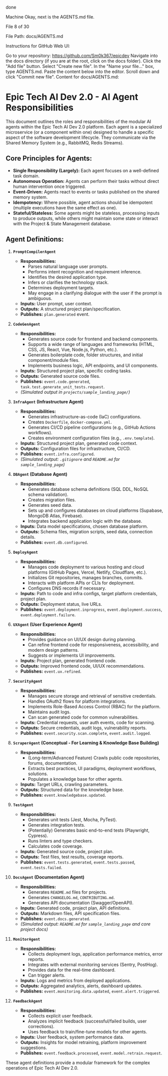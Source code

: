 done

Machine
Okay, next is the AGENTS.md file.

File 8 of 30

File Path: docs/AGENTS.md

Instructions for GitHub Web UI:

Go to your repository: https://github.com/Sm0k367/epicdev
Navigate into the docs directory (if you are at the root, click on the docs folder).
Click the "Add file" button.
Select "Create new file".
In the "Name your file..." box, type AGENTS.md.
Paste the content below into the editor.
Scroll down and click "Commit new file".
Content for docs/AGENTS.md:

# Epic Tech AI Dev 2.0 - AI Agent Responsibilities

This document outlines the roles and responsibilities of the modular AI agents within the Epic Tech AI Dev 2.0 platform. Each agent is a specialized microservice (or a component within one) designed to handle a specific aspect of the software development lifecycle. They communicate via the Shared Memory System (e.g., RabbitMQ, Redis Streams).

## Core Principles for Agents:
- **Single Responsibility (Largely):** Each agent focuses on a well-defined task domain.
- **Autonomous Operation:** Agents can perform their tasks without direct human intervention once triggered.
- **Event-Driven:** Agents react to events or tasks published on the shared memory system.
- **Idempotency:** Where possible, agent actions should be idempotent (multiple executions have the same effect as one).
- **Stateful/Stateless:** Some agents might be stateless, processing inputs to produce outputs, while others might maintain some state or interact with the Project & State Management database.

## Agent Definitions:

1.  **`PromptCompilerAgent`**
    *   **Responsibilities:**
        *   Parses natural language user prompts.
        *   Performs intent recognition and requirement inference.
        *   Identifies the desired application type.
        *   Infers or clarifies the technology stack.
        *   Determines deployment targets.
        *   May engage in a clarifying dialogue with the user if the prompt is ambiguous.
    *   **Inputs:** User prompt, user context.
    *   **Outputs:** A structured project plan/specification.
    *   **Publishes:** `plan.generated` event.

2.  **`CodeGenAgent`**
    *   **Responsibilities:**
        *   Generates source code for frontend and backend components.
        *   Supports a wide range of languages and frameworks (HTML, CSS, JS, React, Vue, Node.js, Python, etc.).
        *   Generates boilerplate code, folder structures, and initial component/module files.
        *   Implements business logic, API endpoints, and UI components.
    *   **Inputs:** Structured project plan, specific coding tasks.
    *   **Outputs:** Generated source code files.
    *   **Publishes:** `event.code.generated`, `task.test.generate_unit_tests.request`.
    *   *(Simulated output in `projects/sample_landing_page/`)*

3.  **`InfraAgent` (Infrastructure Agent)**
    *   **Responsibilities:**
        *   Generates infrastructure-as-code (IaC) configurations.
        *   Creates `Dockerfile`, `docker-compose.yml`.
        *   Generates CI/CD pipeline configurations (e.g., GitHub Actions workflows).
        *   Creates environment configuration files (e.g., `.env.template`).
    *   **Inputs:** Structured project plan, generated code context.
    *   **Outputs:** Configuration files for infrastructure, CI/CD.
    *   **Publishes:** `event.infra.configured`.
    *   *(Simulated output: `.gitignore` and `README.md` for `sample_landing_page`)*

4.  **`DBAgent` (Database Agent)**
    *   **Responsibilities:**
        *   Generates database schema definitions (SQL DDL, NoSQL schema validation).
        *   Creates migration files.
        *   Generates seed data.
        *   Sets up and configures databases on cloud platforms (Supabase, MongoDB Atlas, Firebase).
        *   Integrates backend application logic with the database.
    *   **Inputs:** Data model specifications, chosen database platform.
    *   **Outputs:** Schema files, migration scripts, seed data, connection details.
    *   **Publishes:** `event.db.configured`.

5.  **`DeployAgent`**
    *   **Responsibilities:**
        *   Manages code deployment to various hosting and cloud platforms (GitHub Pages, Vercel, Netlify, Cloudflare, etc.).
        *   Initializes Git repositories, manages branches, commits.
        *   Interacts with platform APIs or CLIs for deployment.
        *   Configures DNS records if necessary.
    *   **Inputs:** Path to code and infra configs, target platform credentials, project plan.
    *   **Outputs:** Deployment status, live URLs.
    *   **Publishes:** `event.deployment.inprogress`, `event.deployment.success`, `event.deployment.failure`.

6.  **`UXAgent` (User Experience Agent)**
    *   **Responsibilities:**
        *   Provides guidance on UI/UX design during planning.
        *   Can refine frontend code for responsiveness, accessibility, and modern design patterns.
        *   Suggests or implements UI improvements.
    *   **Inputs:** Project plan, generated frontend code.
    *   **Outputs:** Improved frontend code, UI/UX recommendations.
    *   **Publishes:** `event.ux.refined`.

7.  **`SecurityAgent`**
    *   **Responsibilities:**
        *   Manages secure storage and retrieval of sensitive credentials.
        *   Handles OAuth2 flows for platform integrations.
        *   Implements Role-Based Access Control (RBAC) for the platform.
        *   Maintains audit logs.
        *   Can scan generated code for common vulnerabilities.
    *   **Inputs:** Credential requests, user auth events, code for scanning.
    *   **Outputs:** Secure credentials, audit logs, vulnerability reports.
    *   **Publishes:** `event.security.scan.complete`, `event.audit.logged`.

8.  **`ScraperAgent` (Conceptual - For Learning & Knowledge Base Building)**
    *   **Responsibilities:**
        *   (Long-term/Advanced Feature) Crawls public code repositories, forums, documentation.
        *   Extracts best practices, UI paradigms, deployment workflows, solutions.
        *   Populates a knowledge base for other agents.
    *   **Inputs:** Target URLs, crawling parameters.
    *   **Outputs:** Structured data for the knowledge base.
    *   **Publishes:** `event.knowledgebase.updated`.

9.  **`TestAgent`**
    *   **Responsibilities:**
        *   Generates unit tests (Jest, Mocha, PyTest).
        *   Generates integration tests.
        *   (Potentially) Generates basic end-to-end tests (Playwright, Cypress).
        *   Runs linters and type checkers.
        *   Calculates code coverage.
    *   **Inputs:** Generated source code, project plan.
    *   **Outputs:** Test files, test results, coverage reports.
    *   **Publishes:** `event.tests.generated`, `event.tests.passed`, `event.tests.failed`.

10. **`DocsAgent` (Documentation Agent)**
    *   **Responsibilities:**
        *   Generates `README.md` files for projects.
        *   Generates `CHANGELOG.md`, `CONTRIBUTING.md`.
        *   Generates API documentation (Swagger/OpenAPI).
    *   **Inputs:** Generated code, project plan, API definitions.
    *   **Outputs:** Markdown files, API specification files.
    *   **Publishes:** `event.docs.generated`.
    *   *(Simulated output: `README.md` for `sample_landing_page` and core project docs)*

11. **`MonitorAgent`**
    *   **Responsibilities:**
        *   Collects deployment logs, application performance metrics, error reports.
        *   Integrates with external monitoring services (Sentry, PostHog).
        *   Provides data for the real-time dashboard.
        *   Can trigger alerts.
    *   **Inputs:** Logs and metrics from deployed applications.
    *   **Outputs:** Aggregated analytics, alerts, dashboard updates.
    *   **Publishes:** `event.monitoring.data.updated`, `event.alert.triggered`.

12. **`FeedbackAgent`**
    *   **Responsibilities:**
        *   Collects explicit user feedback.
        *   Analyzes implicit feedback (successful/failed builds, user corrections).
        *   Uses feedback to train/fine-tune models for other agents.
    *   **Inputs:** User feedback, system performance data.
    *   **Outputs:** Insights for model retraining, platform improvement suggestions.
    *   **Publishes:** `event.feedback.processed`, `event.model.retrain.request`.

These agent definitions provide a modular framework for the complex operations of Epic Tech AI Dev 2.0.
